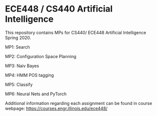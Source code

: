 # ECE448 / CS440 Artificial Intelligence

This repository contains MPs for CS440/ ECE448 Artificial Intelligence Spring 2020.

MP1: Search

MP2: Configuration Space Planning

MP3: Naiv Bayes

MP4: HMM POS tagging

MP5: Classify

MP6: Neural Nets and PyTorch

Additional information regarding each assignment can be found in course webpage: https://courses.engr.illinois.edu/ece448/
